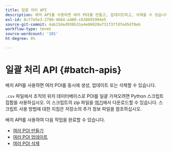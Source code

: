 ```yaml
---
title: 일괄 처리 API
description: 배치 API를 사용하면 여러 POI를 만들고, 업데이트하고, 삭제할 수 있습니다.
exl-id: 8c77e5e3-2700-4684-a480-c638691994e5
source-git-commit: 4ab15ded930b31e4e06920af31f37fdfe45df8eb
workflow-type: tm+mt
source-wordcount: '101'
ht-degree: 0%

---
```


# 일괄 처리 API {#batch-apis}

배치 API를 사용하면 여러 POI를 동시에 생성, 업데이트 또는 삭제할 수 있습니다.

`.csv` 파일에서 조직의 위치 데이터베이스로 POI를 일괄 가져오려면 Python 스크립트 집합을 사용하십시오. 이 스크립트의 zip 파일을 [여기](https://github.com/adobe/places-scripts)에서 다운로드할 수 있습니다. 스크립트 사용 방법에 대한 지침은 저장소의 추가 정보 파일을 참조하십시오.

배치 API를 사용하여 다음 작업을 완료할 수 있습니다.

* [여러 POI 만들기](/help/web-service-api/api-usage/manage-pois/batch-apis/create-multiple-pois.md)
* [여러 POI 업데이트](/help/web-service-api/api-usage/manage-pois/batch-apis/update-multiple-pois.md)
* [여러 POI 삭제](/help/web-service-api/api-usage/manage-pois/batch-apis/delete-multiple-pois.md)
